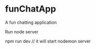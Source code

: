 # funChatApp
A fun chatting application 

Run
node server 

npm run dev 
// it will start nodemon server 

